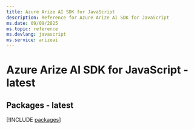 ```yaml
---
title: Azure Arize AI SDK for JavaScript
description: Reference for Azure Arize AI SDK for JavaScript
ms.date: 09/09/2025
ms.topic: reference
ms.devlang: javascript
ms.service: arizeai
---
```

# Azure Arize AI SDK for JavaScript - latest
## Packages - latest
[!INCLUDE [packages](arize-ai-index.md)]